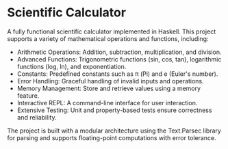 # Scientific Calculator
A fully functional scientific calculator implemented in Haskell. This project supports a variety of mathematical operations and functions, including:

- Arithmetic Operations: Addition, subtraction, multiplication, and division.
- Advanced Functions: Trigonometric functions (sin, cos, tan), logarithmic functions (log, ln), and exponentiation.
- Constants: Predefined constants such as π (Pi) and e (Euler's number).
- Error Handling: Graceful handling of invalid inputs and operations.
- Memory Management: Store and retrieve values using a memory feature.
- Interactive REPL: A command-line interface for user interaction.
- Extensive Testing: Unit and property-based tests ensure correctness and reliability.

The project is built with a modular architecture using the Text.Parsec library for parsing and supports floating-point computations with error tolerance.
